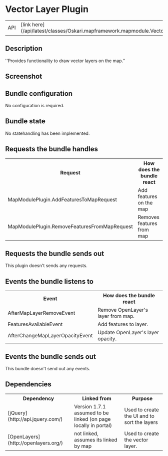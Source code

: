 # Vector Layer Plugin

<table class="table">
  <tr>
    <td>API</td><td>[link here](/api/latest/classes/Oskari.mapframework.mapmodule.VectorLayerPlugin.html)</td>
  </tr>
</table>

## Description

''Provides functionality to draw vector layers on the map.''


## Screenshot

## Bundle configuration

No configuration is required. 

## Bundle state

No statehandling has been implemented.

## Requests the bundle handles

<table class="table">
  <tr>
    <th>Request</th><th>How does the bundle react</th>
  </tr>
  <tr>
    <td>MapModulePlugin.AddFeaturesToMapRequest</td><td>Add features on the map</td>
  </tr>
  <tr>
    <td>MapModulePlugin.RemoveFeaturesFromMapRequest</td><td>Removes features from map</td>
  </tr>
</table>

## Requests the bundle sends out

This plugin doesn't sends any requests.

## Events the bundle listens to

<table class="table">
  <tr>
    <th> Event </th><th> How does the bundle react</th>
  </tr>
  <tr>
    <td> AfterMapLayerRemoveEvent </td><td> Remove OpenLayer's layer from map. </td>
  </tr>
  <tr>
    <td> FeaturesAvailableEvent </td><td> Add features to layer. </td>
  </tr>
  <tr>
    <td> AfterChangeMapLayerOpacityEvent </td><td> Update OpenLayer's layer opacity. </td>
  </tr>
  
</table>

## Events the bundle sends out

This bundle doesn't send out any events.

## Dependencies

<table class="table">
  <tr>
    <th>Dependency</th><th>Linked from</th><th>Purpose</th>
  </tr>
  <tr>
    <td> [jQuery](http://api.jquery.com/) </td>
    <td> Version 1.7.1 assumed to be linked (on page locally in portal) </td>
    <td> Used to create the UI and to sort the layers</td>
  </tr>
  <tr>
    <td>[OpenLayers](http://openlayers.org/)</td>
    <td>not linked, assumes its linked by map</td>
    <td>Used to create the vector layer.</td>
  </tr>
</table>

